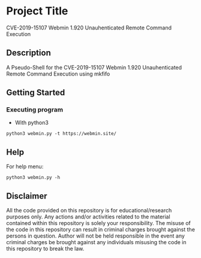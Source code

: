 # Project Title

CVE-2019-15107 Webmin 1.920 Unauhenticated Remote Command Execution

## Description

A Pseudo-Shell for the CVE-2019-15107 Webmin 1.920 Unauhenticated Remote Command Execution using mkfifo

## Getting Started

### Executing program

* With python3
```
python3 webmin.py -t https://webmin.site/ 
```

## Help

For help menu:
```
python3 webmin.py -h
```

## Disclaimer
All the code provided on this repository is for educational/research purposes only. Any actions and/or activities related to the material contained within this repository is solely your responsibility. The misuse of the code in this repository can result in criminal charges brought against the persons in question. Author will not be held responsible in the event any criminal charges be brought against any individuals misusing the code in this repository to break the law.
